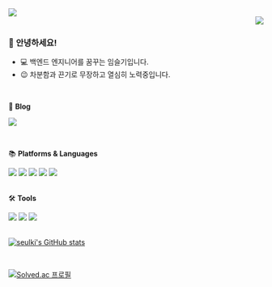 <img src="https://capsule-render.vercel.app/api?type=waving&color=gradient&height=150&section=header&text=LIM%20SEULKI%20:D&fontAlignY=41"/>

<div align="right">
  <a href="https://hits.seeyoufarm.com"><img src="https://hits.seeyoufarm.com/api/count/incr/badge.svg?url=https%3A%2F%2Fgithub.com%2Flimseulki&count_bg=%23FFEB82&title_bg=%23252525&icon=github.svg&icon_color=%23FBFBFB&title=GitHub&edge_flat=false"/></a>
</div>

### 👋 **안녕하세요!** 
- 💻 백엔드 엔지니어를 꿈꾸는 임슬기입니다.
- 😉 차분함과 끈기로 무장하고 열심히 노력중입니다.  

<br>

 💬 **Blog**
 
<a href="https://seulki1105.tistory.com/"><img src="https://img.shields.io/badge/Tistory-000000?style=flat&logo=tistory&logoColor=white"/></a>

<br>

📚 **Platforms & Languages** 

<div align="left">
  <img src="https://img.shields.io/badge/Java-007396?style=flat&logo=Java&logoColor=white"/>
  <img src="https://img.shields.io/badge/Spring-6DB33F?style=flat&logo=spring&logoColor=white"/>
  <img src="https://img.shields.io/badge/HTML5-E34F26?style=flat&logo=html5&logoColor=white"/>
  <img src="https://img.shields.io/badge/Javascript-F7DF1E?style=flat&logo=javascript&logoColor=white"/>
  <img src="https://img.shields.io/badge/AWS-232F3E?style=flat&logo=amazonaws&logoColor=white"/>
</div>

<br>

🛠 **Tools**  

<div align="left">
  <img src="https://img.shields.io/badge/GitHub-181717?style=flat&logo=github&logoColor=white"/>
  <img src="https://img.shields.io/badge/IntellijIdea-000000?style=flat&logo=intellijidea&logoColor=white"/>
  <img src="https://img.shields.io/badge/visualStudioCode-007ACC?style=flat&logo=visualstudiocode&logoColor=white"/>
</div>

<br>

<a href="https://github.com/limseulki?tab=repositories">![seulki's GitHub stats](https://github-readme-stats.vercel.app/api?username=limseulki&show_icons=true&hide=contribs,prs&bg_color=00000000)</a>

<br>

[![Solved.ac
프로필](http://mazassumnida.wtf/api/v2/generate_badge?boj=limslki333)](https://solved.ac/limslki333)
